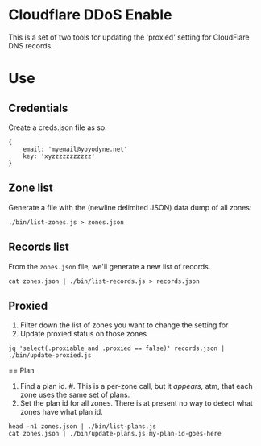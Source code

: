 # Cloudflare DDoS Enable

This is a set of two tools for updating the 'proxied' setting for CloudFlare DNS records.

# Use

## Credentials

Create a creds.json file as so:

```
{
	email: 'myemail@yoyodyne.net'
	key: 'xyzzzzzzzzzzz'
}
```

## Zone list

Generate a file with the (newline delimited JSON) data dump of all zones:

```
./bin/list-zones.js > zones.json
```

## Records list

From the `zones.json` file, we'll generate a new list of records.

```
cat zones.json | ./bin/list-records.js > records.json
```

## Proxied

1. Filter down the list of zones you want to change the setting for
2. Update proxied status on those zones

```
jq 'select(.proxiable and .proxied == false)' records.json | ./bin/update-proxied.js
```

== Plan

1. Find a plan id.
  #. This is a per-zone call, but it *appears,* atm, that each zone uses the same set of plans. 
2. Set the plan id for all zones. There is at present no way to detect what zones have what plan id.

```
head -n1 zones.json | ./bin/list-plans.js
cat zones.json | ./bin/update-plans.js my-plan-id-goes-here
```
